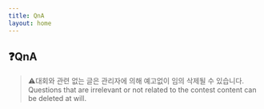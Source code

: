```yaml
---
title: QnA
layout: home
---
```

## ❓**QnA**

> ⚠️대회와 관련 없는 글은 관리자에 의해 예고없이 임의 삭제될 수 있습니다.   
      Questions that are irrelevant or not related to the contest content can be deleted at will.


<script src="https://giscus.app/client.js"
        data-repo="fineapple1818/testrepo"
        data-repo-id="R_kgDONMWcSQ"
        data-category="Q&A"
        data-category-id="DIC_kwDONMWcSc4CkGBZ"
        data-mapping="pathname"
        data-strict="0"
        data-reactions-enabled="1"
        data-emit-metadata="0"
        data-input-position="top"
        data-theme="noborder_light"
        data-lang="ko"
        crossorigin="anonymous"
        async>
</script>